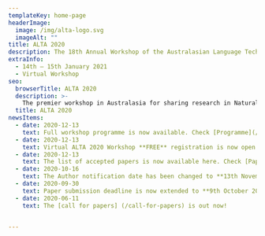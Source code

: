 ```yaml
---
templateKey: home-page
headerImage:
  image: /img/alta-logo.svg
  imageAlt: ""
title: ALTA 2020
description: The 18th Annual Workshop of the Australasian Language Technology Association
extraInfo: 
  - 14th – 15th January 2021
  - Virtual Workshop
seo:
  browserTitle: ALTA 2020
  description: >-
    The premier workshop in Australasia for sharing research in Natural Language Processing and Computational Lingustics. Submissions from students, academics and industry researchers are welcome.
  title: ALTA 2020
newsItems:
  - date: 2020-12-13
    text: Full workshop programme is now available. Check [Programme](/programme).
  - date: 2020-12-13
    text: Virtual ALTA 2020 Workshop **FREE** registration is now open. Check [Registration](/registration).
  - date: 2020-12-13
    text: The list of accepted papers is now available here. Check [Papers](/papers).
  - date: 2020-10-16
    text: The Author notification date has been changed to **13th November 2020**. Check [call for papers] (/call-for-papers).
  - date: 2020-09-30
    text: Paper submission deadline is now extended to **9th October 2020**. Check [call for papers] (/call-for-papers).
  - date: 2020-06-11
    text: The [call for papers] (/call-for-papers) is out now!

 
---
```

